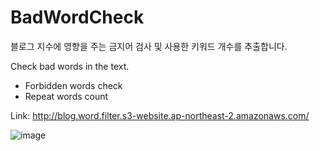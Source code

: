 # BadWordCheck
블로그 지수에 영향을 주는 금지어 검사 및 사용한 키워드 개수를 추출합니다.

Check bad words in the text.
- Forbidden words check
- Repeat words count

Link: http://blog.word.filter.s3-website.ap-northeast-2.amazonaws.com/


![image](https://user-images.githubusercontent.com/3814234/48472224-22d58a80-e839-11e8-9c9b-b934810f32ea.png)
